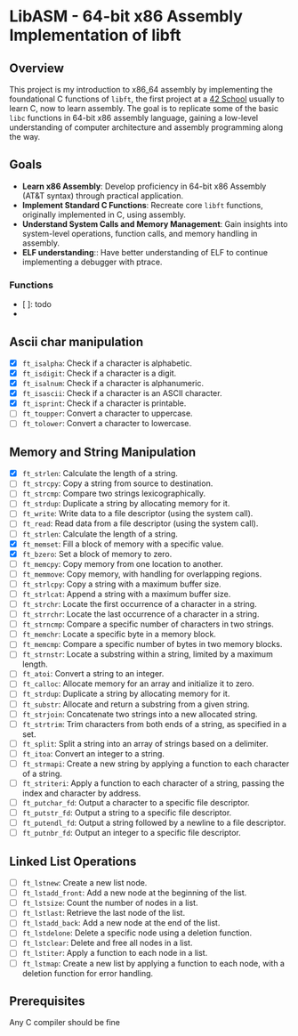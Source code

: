 # LibASM - 64-bit x86 Assembly Implementation of libft

## Overview

This project is my introduction to x86_64 assembly by implementing the foundational C functions of `libft`, the first project at a [42 School](https://42.fr/) usually to learn C, now to learn assembly. The goal is to replicate some of the basic `libc` functions in 64-bit x86 assembly language, gaining a low-level understanding of computer architecture and assembly programming along the way.

## Goals

- **Learn x86 Assembly**: Develop proficiency in 64-bit x86 Assembly (AT&T syntax) through practical application.
- **Implement Standard C Functions**: Recreate core `libft` functions, originally implemented in C, using assembly.
- **Understand System Calls and Memory Management**: Gain insights into system-level operations, function calls, and memory handling in assembly.
- **ELF understanding**:: Have better understanding of ELF to continue implementing a debugger with ptrace.

### Functions
- [ ]: todo
- [x]: implemented

## Ascii char manipulation
- [x] `ft_isalpha`: Check if a character is alphabetic.
- [x] `ft_isdigit`: Check if a character is a digit.
- [x] `ft_isalnum`: Check if a character is alphanumeric.
- [x] `ft_isascii`: Check if a character is an ASCII character.
- [x] `ft_isprint`: Check if a character is printable.
- [ ] `ft_toupper`: Convert a character to uppercase.
- [ ] `ft_tolower`: Convert a character to lowercase.

## Memory and String Manipulation

- [x] `ft_strlen`: Calculate the length of a string.
- [ ] `ft_strcpy`: Copy a string from source to destination.
- [ ] `ft_strcmp`: Compare two strings lexicographically.
- [ ] `ft_strdup`: Duplicate a string by allocating memory for it.
- [ ] `ft_write`: Write data to a file descriptor (using the system call).
- [ ] `ft_read`: Read data from a file descriptor (using the system call).
- [ ] `ft_strlen`: Calculate the length of a string.
- [x] `ft_memset`: Fill a block of memory with a specific value.
- [x] `ft_bzero`: Set a block of memory to zero.
- [ ] `ft_memcpy`: Copy memory from one location to another.
- [ ] `ft_memmove`: Copy memory, with handling for overlapping regions.
- [ ] `ft_strlcpy`: Copy a string with a maximum buffer size.
- [ ] `ft_strlcat`: Append a string with a maximum buffer size.
- [ ] `ft_strchr`: Locate the first occurrence of a character in a string.
- [ ] `ft_strrchr`: Locate the last occurrence of a character in a string.
- [ ] `ft_strncmp`: Compare a specific number of characters in two strings.
- [ ] `ft_memchr`: Locate a specific byte in a memory block.
- [ ] `ft_memcmp`: Compare a specific number of bytes in two memory blocks.
- [ ] `ft_strnstr`: Locate a substring within a string, limited by a maximum length.
- [ ] `ft_atoi`: Convert a string to an integer.
- [ ] `ft_calloc`: Allocate memory for an array and initialize it to zero.
- [ ] `ft_strdup`: Duplicate a string by allocating memory for it.
- [ ] `ft_substr`: Allocate and return a substring from a given string.
- [ ] `ft_strjoin`: Concatenate two strings into a new allocated string.
- [ ] `ft_strtrim`: Trim characters from both ends of a string, as specified in a set.
- [ ] `ft_split`: Split a string into an array of strings based on a delimiter.
- [ ] `ft_itoa`: Convert an integer to a string.
- [ ] `ft_strmapi`: Create a new string by applying a function to each character of a string.
- [ ] `ft_striteri`: Apply a function to each character of a string, passing the index and character by address.
- [ ] `ft_putchar_fd`: Output a character to a specific file descriptor.
- [ ] `ft_putstr_fd`: Output a string to a specific file descriptor.
- [ ] `ft_putendl_fd`: Output a string followed by a newline to a file descriptor.
- [ ] `ft_putnbr_fd`: Output an integer to a specific file descriptor.

## Linked List Operations
- [ ] `ft_lstnew`: Create a new list node.
- [ ] `ft_lstadd_front`: Add a new node at the beginning of the list.
- [ ] `ft_lstsize`: Count the number of nodes in a list.
- [ ] `ft_lstlast`: Retrieve the last node of the list.
- [ ] `ft_lstadd_back`: Add a new node at the end of the list.
- [ ] `ft_lstdelone`: Delete a specific node using a deletion function.
- [ ] `ft_lstclear`: Delete and free all nodes in a list.
- [ ] `ft_lstiter`: Apply a function to each node in a list.
- [ ] `ft_lstmap`: Create a new list by applying a function to each node, with a deletion function for error handling.

## Prerequisites
Any C compiler should be fine
